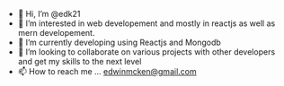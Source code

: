 - 👋 Hi, I’m @edk21
- 👀 I’m interested in web developement and mostly in reactjs as well as mern developement.
- 🌱 I’m currently developing using Reactjs and Mongodb
- 💞️ I’m looking to collaborate on various projects with other developers and get my skills to the next level
- 📫 How to reach me ... edwinmcken@gmail.com

<!---
edk21/edk21 is a ✨ special ✨ repository because its `README.md` (this file) appears on your GitHub profile.
You can click the Preview link to take a look at your changes.
--->
